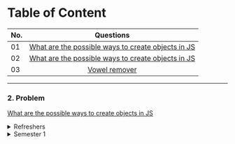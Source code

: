 # Table of Content

| No.      | Questions    |   
| ------------- |:-------------:| 
| 01    |[What are the possible ways to create objects in JS](#nr1)|
| 02    |[What are the possible ways to create objects in JS](#2-problem)|
| 03    | [Vowel remover](#problem3)||

---



### 2. Problem

[What are the possible ways to create objects in JS](#nr1)
  
<details>
  <summary> Refreshers </summary>
  
   ```javascript
      // Your JavaScript code here
      const sum = (a, b) => {
      return a + b;
    }

       console.log(sum(2, 3)); // Output: 5
   ```
</details>
  
<details>
 <summary> Semester 1 </summary>
 <ul>
   <li> Data Visualization </li>
   <li> Ethics </li>
 </ul>
</details>
 



